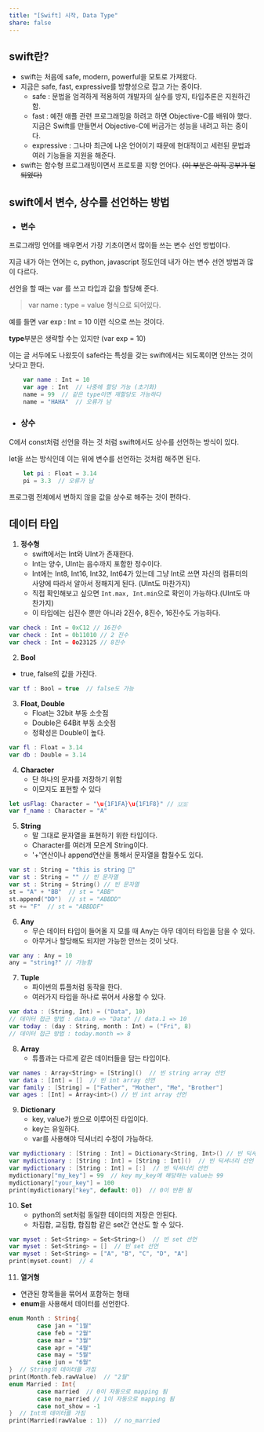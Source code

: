 ```yaml
---
title: "[Swift] 시작, Data Type"
share: false
---
```


## swift란?
 - swift는 처음에 safe, modern, powerful을 모토로 가져왔다.
 - 지금은 safe, fast, expressive를 방향성으로 잡고 가는 중이다.
	- safe : 문법을 엄격하게 적용하여 개발자의 실수를 방지, 타입추론은 지원하긴 함.
	- fast : 예전 애플 관련 프로그래밍을 하려고 하면 Objective-C를 배워야 했다. 지금은 Swift를 만들면서 Objective-C에 버금가는 성능을 내려고 하는 중이다.
	- expressive : 그나마 최근에 나온 언어이기 때문에 현대적이고 세련된 문법과 여러 기능들을 지원을 해준다.
 - swift는 함수형 프로그래밍이면서 프로토콜 지향 언어다. ~~(이 부분은 아직 공부가 덜 되었다)~~

## swift에서 변수, 상수를 선언하는 방법
- ### 변수

프로그래밍 언어를 배우면서 가장 기초이면서 많이들 쓰는 변수 선언 방법이다.

지금 내가 아는 언어는 c, python, javascript 정도인데 내가 아는 변수 선언 방법과 많이 다르다.

선언을 할 때는 var 를 쓰고 타입과 값을 할당해 준다.

> var name : type = value 형식으로 되어있다.

예를 들면 var exp : Int = 10 이런 식으로 쓰는 것이다.

**type**부분은 생략할 수는 있지만 (var exp = 10)

이는 글 서두에도 나왔듯이 safe라는 특성을 갖는 swift에서는 되도록이면 안쓰는 것이 낫다고 한다.

```swift
    var name : Int = 10
    var age : Int  // 나중에 할당 가능 (초기화)
    name = 99  // 같은 type이면 재할당도 가능하다
    name = "HAHA"  // 오류가 남
```
   
   - ### 상수
  
   C에서 const처럼 선언을 하는 것 처럼 swift에서도 상수를 선언하는 방식이 있다.
	 
let을 쓰는 방식인데 이는 위에 변수를 선언하는 것처럼 해주면 된다.

```swift
    let pi : Float = 3.14
    pi = 3.3  // 오류가 남
```

   프로그램 전체에서 변하지 않을 값을 상수로 해주는 것이 편하다.

## 데이터 타입

 1. **정수형**
	  - swift에서는 Int와 UInt가 존재한다.
	  - Int는 양수, UInt는 음수까지 포함한 정수이다.
	  - Int에는 Int8, Int16, Int32, Int64가 있는데 그냥 Int로 쓰면 자신의 컴퓨터의 사양에 따라서 알아서 정해지게 된다. (UInt도 마찬가지)
	  - 직접 확인해보고 싶으면 `Int.max, Int.min`으로 확인이 가능하다.(UInt도 마찬가지)
	  - 이 타입에는 십진수 뿐만 아니라 2진수, 8진수, 16진수도 가능하다.
```swift
var check : Int = 0xC12 // 16진수
var check : Int = 0b11010 // 2 진수
var check : Int = 0o23125 // 8진수 
```
2. **Bool**
-  true, false의 값을 가진다.
 ```swift
 var tf : Bool = true  // false도 가능
 ```
3. **Float, Double**
	- Float는 32bit 부동 소숫점
	- Double은 64Bit 부동 소숫점
	- 정확성은 Double이 높다.
```swift
var fl : Float = 3.14
var db : Double = 3.14
```
4. **Character**
	- 단 하나의 문자를 저장하기 위함
	- 이모지도 표현할 수 있다
```swift
let usFlag: Character = "\u{1F1FA}\u{1F1F8}" // 🇺🇸
var f_name : Character = "A"
```
5. **String**
	- 말 그대로 문자열을 표현하기 위한 타입이다.
	- Character를 여러개 모은게 String이다. 
	- 	'+'연산이나 append연산을 통해서 문자열을 합칠수도 있다.
```swift
var st : String = "this is string 🙏"
var st : String = "" // 빈 문자열
var st : String = String() // 빈 문자열
st = "A" + "BB"  // st = "ABB"
st.append("DD")  // st = "ABBDD"
st += "F"  // st = "ABBDDF"
```

6. **Any**
	- 무슨 데이터 타입이 들어올 지 모를 때 Any는 아무 데이터 타입을 담을 수 있다.
	- 아무거나 할당해도 되지만 가능한 안쓰는 것이 낫다.
```swift
var any : Any = 10
any = "string?" // 가능함
```
7. **Tuple**
	- 파이썬의 튜플처럼 동작을 한다.
	- 여러가지 타입을 하나로 묶어서 사용할 수 있다.
```swift
var data : (String, Int) = ("Data", 10)
// 데이터 접근 방법 : data.0 => "Data" // data.1 => 10
var today : (day : String, month : Int) = ("Fri", 8)
// 데이터 접근 방법 : today.month => 8
```
	
8. **Array**
	- 튜플과는 다르게 같은 데이터들을 담는 타입이다.
```swift
var names : Array<String> = [String]()  // 빈 string array 선언
var data : [Int] = []  // 빈 int array 선언
var family : [String] = ["Father", "Mother", "Me", "Brother"]
var ages : [Int] = Array<int>() // 빈 int array 선언
```

9. **Dictionary**
	- key, value가 쌍으로 이루어진 타입이다.
	- key는 유일하다.
	- var를 사용해야 딕셔너리 수정이 가능하다.
```swift
var mydictionary : [String : Int] = Dictionary<String, Int>() // 빈 딕셔너리 선언 (key : string, value : int)
var mydictionary : [String : Int] = [String : Int]()  // 빈 딕셔너리 선언
var mydictionary : [String : Int] = [:]  // 빈 딕셔너리 선언
mydictionary["my_key"] = 99  // key my_key에 해당하는 value는 99
mydictionary["your_key"] = 100 
print(mydictionary["key", default: 0])  // 0이 반환 됨
```

10. **Set**
	- python의 set처럼 동일한 데이터의 저장은 안된다.
	- 차집합, 교집합, 합집합 같은 set간 연산도 할 수 있다.
```swift
var myset : Set<String> = Set<String>()  // 빈 set 선언
var myset : Set<String> = []  // 빈 set 선언
var myset : Set<String> = ["A", "B", "C", "D", "A"]
print(myset.count)  // 4
```
 
11. **열거형**
- 연관된 항목들을 묶어서 포함하는 형태
- **enum**을 사용해서 데이터를 선언한다.
```swift
enum Month : String{
		case jan = "1월"
		case feb = "2월"
		case mar = "3월"
		case apr = "4월"
		case may = "5월"
		case jun = "6월"
}  // String의 데이터를 가짐
print(Month.feb.rawValue)  // "2월"
enum Married : Int{
		case married  // 0이 자동으로 mapping 됨
		case no_married // 1이 자동으로 mapping 됨
		case not_show = -1
}  // Int의 데이터를 가짐
print(Married(rawValue : 1))  // no_married
```
